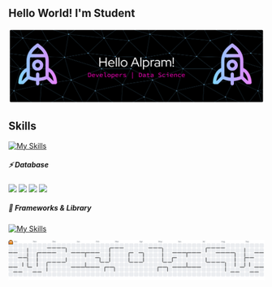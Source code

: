 ## Hello World! I'm Student

![Pramesa Alyusufi](banner.png)

<!--
**PramesaAlyusufi11/PramesaAlyusufi11** is a ✨ _special_ ✨ repository because its `README.md` (this file) appears on your GitHub profile.

Here are some ideas to get you started:

- 🔭 I’m currently working on ...
- 🌱 I’m currently learning ...
- 👯 I’m looking to collaborate on ...
- 🤔 I’m looking for help with ...
- 💬 Ask me about ...
- 📫 How to reach me: ...
- 😄 Pronouns: ...
- ⚡ Fun fact: ...
-->

## Skills

[![My Skills](https://skillicons.dev/icons?i=html,css,php,figma&theme=light)](https://skillicons.dev)

##### ⚡ Database

<img src="https://img.shields.io/badge/dbeaver-382923?style=for-the-badge&logo=dbeaver&logoColor=white" />

<img src="https://img.shields.io/badge/MariaDB-003545?style=for-the-badge&logo=mariadb&logoColor=white" />

<img src="https://img.shields.io/badge/MongoDB-4EA94B?style=for-the-badge&logo=mongodb&logoColor=white" />

<img src="https://img.shields.io/badge/MySQL-005C84?style=for-the-badge&logo=mysql&logoColor=white" />

##### 🚀 Frameworks & Library

[![My Skills](https://skillicons.dev/icons?i=laravel&theme=light)](https://skillicons.dev)

<picture>
  <source media="(prefers-color-scheme: dark)" srcset="https://raw.githubusercontent.com/PramesaAlyusufi11/PramesaAlyusufi11/output/pacman-contribution-graph-dark.svg">
  <source media="(prefers-color-scheme: light)" srcset="https://raw.githubusercontent.com/PramesaAlyusufi11/PramesaAlyusufi11/output/pacman-contribution-graph.svg">
  <img alt="pacman contribution graph" src="https://raw.githubusercontent.com/PramesaAlyusufi11/PramesaAlyusufi11/output/pacman-contribution-graph.svg">
</picture>

###
